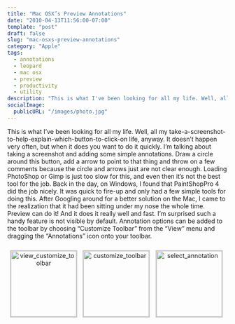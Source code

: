 ```yaml
---
title: "Mac OSX’s Preview Annotations"
date: "2010-04-13T11:56:00-07:00"
template: "post"
draft: false
slug: "mac-osxs-preview-annotations"
category: "Apple"
tags:
  - annotations
  - leopard
  - mac osx
  - preview
  - productivity
  - utility
description: "This is what I've been looking for all my life. Well, all my take-a-screenshot-to-help-explain-which-button-to-click-on life, anyway. It doesn't happen very"
socialImage:
  publicURL: "/images/photo.jpg"
---
```

This is what I’ve been looking for all my life. Well, all my take-a-screenshot-to-help-explain-which-button-to-click-on life, anyway. It doesn’t happen very often, but when it does you want to do it quickly. I’m talking about taking a screenshot and adding some simple annotations. Draw a circle around this button, add a arrow to point to that thing and throw on a few comments because the circle and arrows just are not clear enough. Loading PhotoShop or Gimp is just too slow for this, and even then it’s not the best tool for the job. Back in the day, on Windows, I found that PaintShopPro 4 did the job nicely. It was quick to fire-up and only had a few simple tools for doing this. After Googling around for a better solution on the Mac, I came to the realization that it had been sitting under my nose the whole time. Preview can do it! And it does it really well and fast. I’m surprised such a handy feature is not visible by default. Annotation options can be added to the toolbar by choosing “Customize Toolbar” from the “View” menu and dragging the “Annotations” icon onto your toolbar.

<style type="text/css">
      #gallery-1 {
        margin: auto;
      }
      #gallery-1 .gallery-item {
        float: left;
        margin-top: 10px;
        text-align: center;
        width: 33%;      }
      #gallery-1 img {
        border: 2px solid #cfcfcf;
      }
      #gallery-1 .gallery-caption {
        margin-left: 0;
      }
    </style>

<div class="gallery galleryid-38" id="gallery-1"><dl class="gallery-item">
<dt class="gallery-icon">
<a href="/wp-content/uploads/2010/04/view_customize_toolbar.png" title="view_customize_toolbar"><img alt="view_customize_toolbar" class="attachment-thumbnail" height="150" src="/wp-content/uploads/2010/04/view_customize_toolbar-150x150.png" title="view_customize_toolbar" width="150"/></a>
</dt></dl><dl class="gallery-item">
<dt class="gallery-icon">
<a href="/wp-content/uploads/2010/04/customize_toolbar.png" title="customize_toolbar"><img alt="customize_toolbar" class="attachment-thumbnail" height="150" src="/wp-content/uploads/2010/04/customize_toolbar-150x150.png" title="customize_toolbar" width="150"/></a>
</dt></dl><dl class="gallery-item">
<dt class="gallery-icon">
<a href="/wp-content/uploads/2010/04/select_annotation.png" title="select_annotation"><img alt="select_annotation" class="attachment-thumbnail" height="150" src="/wp-content/uploads/2010/04/select_annotation-150x150.png" title="select_annotation" width="150"/></a>
</dt></dl><br style="clear: both"/>
<br style="clear: both;"/>
</div>

